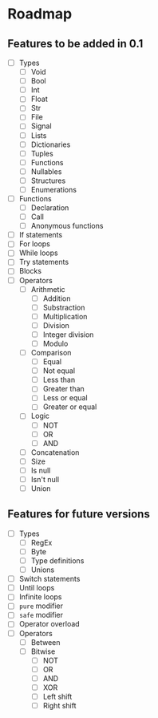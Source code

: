 # Roadmap

## Features to be added in 0.1

- [ ] Types
  - [ ] Void
  - [ ] Bool
  - [ ] Int
  - [ ] Float
  - [ ] Str
  - [ ] File
  - [ ] Signal
  - [ ] Lists
  - [ ] Dictionaries
  - [ ] Tuples
  - [ ] Functions
  - [ ] Nullables
  - [ ] Structures
  - [ ] Enumerations
- [ ] Functions
  - [ ] Declaration
  - [ ] Call
  - [ ] Anonymous functions
- [ ] If statements
- [ ] For loops
- [ ] While loops
- [ ] Try statements
- [ ] Blocks
- [ ] Operators
  - [ ] Arithmetic
    - [ ] Addition
    - [ ] Substraction
    - [ ] Multiplication
    - [ ] Division
    - [ ] Integer division
    - [ ] Modulo
  - [ ] Comparison
    - [ ] Equal
    - [ ] Not equal
    - [ ] Less than
    - [ ] Greater than
    - [ ] Less or equal
    - [ ] Greater or equal
  - [ ] Logic
    - [ ] NOT
    - [ ] OR
    - [ ] AND
  - [ ] Concatenation
  - [ ] Size
  - [ ] Is null
  - [ ] Isn't null
  - [ ] Union

## Features for future versions

- [ ] Types
  - [ ] RegEx
  - [ ] Byte
  - [ ] Type definitions
  - [ ] Unions
- [ ] Switch statements
- [ ] Until loops
- [ ] Infinite loops
- [ ] `pure` modifier
- [ ] `safe` modifier
- [ ] Operator overload 
- [ ] Operators
  - [ ] Between
  - [ ] Bitwise
    - [ ] NOT
    - [ ] OR
    - [ ] AND
    - [ ] XOR
    - [ ] Left shift
    - [ ] Right shift